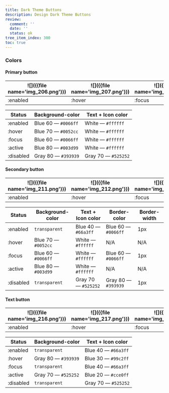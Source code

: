 ```yaml
---
title: Dark Theme Buttons
description: Design Dark Theme Buttons
review:
  comment: ''
  date: ''
  status: ok
tree_item_index: 300
toc: true
---
```


### Colors

#### Primary button

| ![]({{file name='img_206.png'}}) | ![]({{file name='img_207.png'}}) | ![]({{file name='img_208.png'}}) | ![]({{file name='img_209.png'}}) | ![]({{file name='img_210.png'}}) |
| -------------------------------- | -------------------------------- | -------------------------------- | -------------------------------- | -------------------------------- |
| :enabled                         | :hover                           | :focus                           | :active                          | :disabled                        |

| Status    | Background-color    | Text + Icon color   |
| --------- | ------------------- | ------------------- |
| :enabled  | Blue 60 — `#0066ff` | White — `#ffffff`   |
| :hover    | Blue 70 — `#0052cc` | White — `#ffffff`   |
| :focus    | Blue 60 — `#0066ff` | White — `#ffffff`   |
| :active   | Blue 80 — `#003d99` | White — `#ffffff`   |
| :disabled | Gray 80 — `#393939` | Gray 70 — `#525252` |

#### Secondary button

| ![]({{file name='img_211.png'}}) | ![]({{file name='img_212.png'}}) | ![]({{file name='img_213.png'}}) | ![]({{file name='img_214.png'}}) | ![]({{file name='img_215.png'}}) |
| -------------------------------- | -------------------------------- | -------------------------------- | -------------------------------- | -------------------------------- |
| :enabled                         | :hover                           | :focus                           | :active                          | :disabled                        |

| Status    | Background-color    | Text + Icon color   | Border-color        | Border-width |
| --------- | ------------------- | ------------------- | ------------------- | ------------ |
| :enabled  | `transparent`       | Blue 40 — `#66a3ff` | Blue 60 — `#0066ff` | 1px          |
| :hover    | Blue 70 — `#0052cc` | White — `#ffffff`   | N/A                 | N/A          |
| :focus    | Blue 60 — `#0066ff` | White — `#ffffff`   | Blue 60 — `#0066ff` | 1px          |
| :active   | Blue 80 — `#003d99` | White — `#ffffff`   | N/A                 | N/A          |
| :disabled | `transparent`       | Gray 70 — `#525252` | Gray 80 — `#393939` | 1px          |

#### Text button

| ![]({{file name='img_216.png'}}) | ![]({{file name='img_217.png'}}) | ![]({{file name='img_218.png'}}) | ![]({{file name='img_219.png'}}) | ![]({{file name='img_220.png'}}) |
| -------------------------------- | -------------------------------- | -------------------------------- | -------------------------------- | -------------------------------- |
| :enabled                         | :hover                           | :focus                           | :active                          | :disabled                        |

| Status    | Background-color    | Text + Icon color   |
| --------- | ------------------- | ------------------- |
| :enabled  | `transparent`       | Blue 40 — `#66a3ff` |
| :hover    | Gray 80 — `#393939` | Blue 30 — `#99c2ff` |
| :focus    | `transparent`       | Blue 40 — `#66a3ff` |
| :active   | Gray 70 — `#525252` | Blue 20 — `#cce0ff` |
| :disabled | `transparent`       | Gray 70 — `#525252` |
